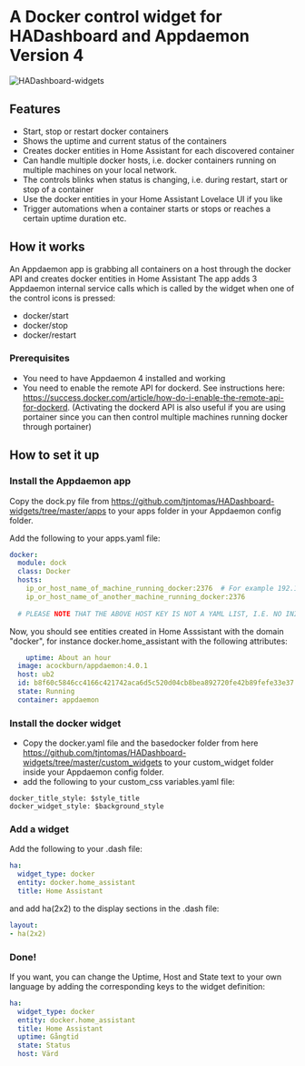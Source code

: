 
# A Docker control widget for HADashboard and Appdaemon Version 4

![HADashboard-widgets](https://github.com/tjntomas/HADashboard-widgets/blob/master/img/docker_widget.jpg?raw=true)

## Features
* Start, stop or restart docker containers
* Shows the uptime and current status of the containers
* Creates docker entities in Home Assistant for each discovered container
* Can handle multiple docker hosts, i.e. docker containers running on multiple machines on your local network.
* The controls blinks when status is changing, i.e. during restart, start or stop of a container
* Use the docker entities in your Home Assistant Lovelace UI if you like
* Trigger automations when a container starts or stops or reaches a certain uptime duration etc.

## How it works
An Appdaemon app is grabbing all containers on a host through the docker API and creates docker entities in Home Assistant
The app adds 3 Appdaemon internal service calls which is called by the widget when one of the control icons is pressed:
* docker/start
* docker/stop
* docker/restart

### Prerequisites

* You need to have Appdaemon 4 installed and working
* You need to enable the remote API for dockerd. See instructions here: https://success.docker.com/article/how-do-i-enable-the-remote-api-for-dockerd. (Activating the dockerd API is also useful if you are using portainer since you can then control multiple machines running docker through portainer)

## How to set it up

### Install the Appdaemon app

Copy the dock.py file from https://github.com/tjntomas/HADashboard-widgets/tree/master/apps to your apps folder in your Appdaemon config folder.

Add the following to your apps.yaml file:
````yaml
docker:
  module: dock
  class: Docker
  hosts:
    ip_or_host_name_of_machine_running_docker:2376  # For example 192.168.1.20:2376. 2376 is the defaul api port used by docker.
    ip_or_host_name_of_another_machine_running_docker:2376
    
  # PLEASE NOTE THAT THE ABOVE HOST KEY IS NOT A YAML LIST, I.E. NO INITIAL DASH.
````

Now, you should see entities created in Home Asssistant with the domain "docker", for instance docker.home_assistant with the following attributes:
````yaml
	uptime: About an hour
  image: acockburn/appdaemon:4.0.1
  host: ub2
  id: b8f60c5846cc4166c421742aca6d5c520d04cb8bea892720fe42b89fefe33e37
  state: Running
  container: appdaemon
  ````
  
  ### Install the docker widget
  * Copy the docker.yaml file and the basedocker folder from here https://github.com/tjntomas/HADashboard-widgets/tree/master/custom_widgets to your custom_widget folder inside your Appdaemon config folder.
  * add the following to your custom_css variables.yaml file:
  ````yaml:
  docker_title_style: $style_title
  docker_widget_style: $background_style
  ````
  
  ### Add a widget
  
  Add the following to your .dash file:
  
  ````yaml
  ha:
    widget_type: docker
    entity: docker.home_assistant
    title: Home Assistant
  ````
  and add ha(2x2) to the display sections in the .dash file:
  ````yaml
  layout:
  - ha(2x2)
  
  ````

### Done!

If you want, you can change the Uptime, Host and State text to your own language by adding the corresponding keys to the widget definition:
  ````yaml
  ha:
    widget_type: docker
    entity: docker.home_assistant
    title: Home Assistant
    uptime: Gångtid
    state: Status
    host: Värd
  ````

